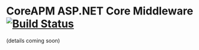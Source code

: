# CoreAPM ASP.NET Core Middleware [![Build Status](https://travis-ci.org/CoreAPM/AspNetCoreMiddleware.svg?branch=master)](https://travis-ci.org/CoreAPM/AspNetCoreMiddleware)

(details coming soon)
